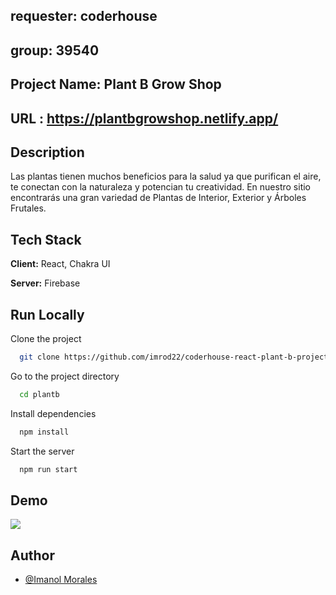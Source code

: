 ## requester: coderhouse
## group: 39540

## Project Name: Plant B Grow Shop
## URL : https://plantbgrowshop.netlify.app/

## Description 
Las plantas tienen muchos beneficios para la salud ya que purifican el aire, te conectan con la naturaleza y potencian tu creatividad. En nuestro sitio encontrarás una gran variedad de Plantas de Interior, Exterior y Árboles Frutales.

## Tech Stack

**Client:** React, Chakra UI

**Server:** Firebase
## Run Locally

Clone the project

```bash
  git clone https://github.com/imrod22/coderhouse-react-plant-b-project.git
```

Go to the project directory

```bash
  cd plantb
```

Install dependencies

```bash
  npm install
```

Start the server

```bash
  npm run start
```
## Demo

![](plantb/PlantBDemo.gif)

## Author

- [@Imanol Morales](https://www.github.com/imrod22)
